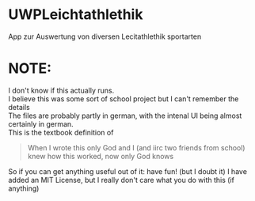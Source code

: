 # UWPLeichtathlethik

App zur Auswertung von diversen Lecitathlethik sportarten


# NOTE:

I don't know if this actually runs.  
I believe this was some sort of school project but I can't remember the details  
The files are probably partly in german, with the intenal UI being almost certainly in german.  
This is the textbook definition of

> When I wrote this only God and I (and iirc two friends from school) knew how this worked, now only God knows

So if you can get anything useful out of it: have fun! (but I doubt it)
I have added an MIT License, but I really don't care what you do with this (if anything)
